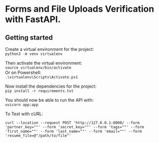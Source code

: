 # Forms and File Uploads Verification with FastAPI.

    
## Getting started

Create a virtual environment for the project:  
`python3 -m venv virtualenv`

Then activate the virtual environment:  
`source virtualenv/bin/activate`  
Or on Powershell:  
`.\virtualenv\Scripts\Activate.ps1`

Now install the dependencies for the project:  
`pip install -r requirements.txt`

You should now be able to run the API with:  
`uvicorn app:app`

To Test with cURL:

    curl --location --request POST 'http://127.0.0.1:8000/ --form 'partner_key=""' --form 'secret_key=""' --form 'tags=""' --form 'first_name=""' --form 'last_name=""' --form 'email=""' --form 'resume_file=@"/path/to/file"'

